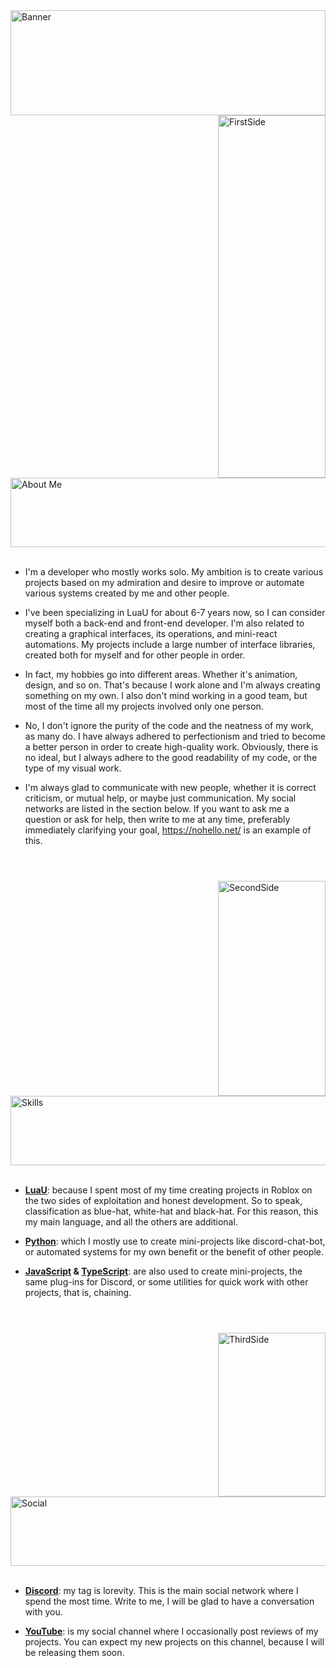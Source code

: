 <img width="100%" height="168" alt="Banner" src="https://github.com/user-attachments/assets/b85d24bf-038c-40f5-99ec-bb12de502a34" />
<div>

<img width="172" height="580" alt="FirstSide" src="https://github.com/user-attachments/assets/62bb4205-45d2-45c5-bdd5-42bd5284500a" align=right />
<img width="650" height="111" alt="About Me" src="https://github.com/user-attachments/assets/bd829de0-a468-4b5c-9bea-0f629c9b4414" />
<br/>
<br/>

- I'm a developer who mostly works solo. My ambition is to create various projects based on my admiration and desire to improve or automate various systems created by me and other people.
  
- I've been specializing in LuaU for about 6-7 years now, so I can consider myself both a back-end and front-end developer. I'm also related to creating a graphical interfaces, its operations, and mini-react automations. My projects include a large number of interface libraries, created both for myself and for other people in order.

- In fact, my hobbies go into different areas. Whether it's animation, design, and so on. That's because I work alone and I'm always creating something on my own. I also don't mind working in a good team, but most of the time all my projects involved only one person.

- No, I don't ignore the purity of the code and the neatness of my work, as many do. I have always adhered to perfectionism and tried to become a better person in order to create high-quality work. Obviously, there is no ideal, but I always adhere to the good readability of my code, or the type of my visual work.

- I'm always glad to communicate with new people, whether it is correct criticism, or mutual help, or maybe just communication. My social networks are listed in the section below. If you want to ask me a question or ask for help, then write to me at any time, preferably immediately clarifying your goal, https://nohello.net/ is an example of this.

#

<br/>

<img width="172" height="344" alt="SecondSide" src="https://github.com/user-attachments/assets/8520ccf8-4925-4342-b330-2ff3062624c6" align=right />
<img width="650" height="111" alt="Skills" src="https://github.com/user-attachments/assets/d57ac8c7-634d-4825-bb52-0a6ddbc58df8" />

<br/>
<br/>

- **[LuaU](https://create.roblox.com/docs/luau)**: because I spent most of my time creating projects in Roblox on the two sides of exploitation and honest development. So to speak, classification as blue-hat, white-hat and black-hat. For this reason, this my main language, and all the others are additional.

- **[Python](https://www.python.org/)**: which I mostly use to create mini-projects like discord-chat-bot, or automated systems for my own benefit or the benefit of other people.

- **[JavaScript](https://developer.mozilla.org/en-US/docs/Web/JavaScript) & [TypeScript](https://www.typescriptlang.org/)**: are also used to create mini-projects, the same plug-ins for Discord, or some utilities for quick work with other projects, that is, chaining.

#

<br/>

<img width="172" height="262" alt="ThirdSide" src="https://github.com/user-attachments/assets/7d19ea22-8021-4be7-ac69-4c54ec84b921" align=right />
<img width="650" height="111" alt="Social" src="https://github.com/user-attachments/assets/87ec5e77-03f7-4ed0-af14-07a5b628703f" />

<br/>
<br/>

- **[Discord](https://discord.com/users/937392908200472649)**: my tag is lorevity. This is the main social network where I spend the most time. Write to me, I will be glad to have a conversation with you.

- **[YouTube](https://www.youtube.com/@lorevity)**: is my social channel where I occasionally post reviews of my projects. You can expect my new projects on this channel, because I will be releasing them soon.
